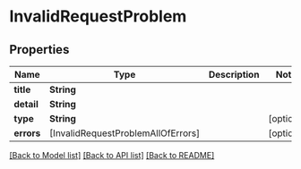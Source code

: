 # InvalidRequestProblem

## Properties
Name | Type | Description | Notes
------------ | ------------- | ------------- | -------------
**title** | **String** |  | 
**detail** | **String** |  | 
**type** | **String** |  | [optional] 
**errors** | [InvalidRequestProblemAllOfErrors] |  | [optional] 

[[Back to Model list]](../README.md#documentation-for-models) [[Back to API list]](../README.md#documentation-for-api-endpoints) [[Back to README]](../README.md)


